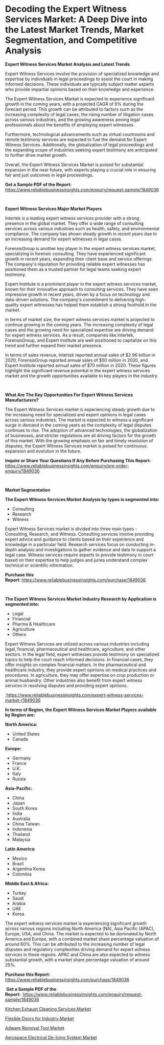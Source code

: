 <p><h1>Decoding the Expert Witness Services Market: A Deep Dive into the Latest Market Trends, Market Segmentation, and Competitive Analysis</h1></p><p><strong>Expert Witness Services Market Analysis and Latest Trends</strong></p>
<p><p>Expert Witness Services involve the provision of specialized knowledge and expertise by individuals in legal proceedings to assist the court in making informed decisions. These individuals are typically subject matter experts who provide impartial opinions based on their knowledge and experience.</p><p>The Expert Witness Services Market is expected to experience significant growth in the coming years, with a projected CAGR of 9% during the forecast period. This growth can be attributed to factors such as the increasing complexity of legal cases, the rising number of litigation cases across various industries, and the growing awareness among legal professionals about the benefits of employing expert witnesses.</p><p>Furthermore, technological advancements such as virtual courtrooms and remote testimony services are expected to fuel the demand for Expert Witness Services. Additionally, the globalization of legal proceedings and the expanding scope of industries seeking expert testimony are anticipated to further drive market growth.</p><p>Overall, the Expert Witness Services Market is poised for substantial expansion in the near future, with experts playing a crucial role in ensuring fair and just outcomes in legal proceedings.</p></p>
<p><strong>Get a Sample PDF of the Report:&nbsp;</strong> <a href="https://www.reliablebusinessinsights.com/enquiry/request-sample/1849036">https://www.reliablebusinessinsights.com/enquiry/request-sample/1849036</a></p>
<p>&nbsp;</p>
<p><strong>Expert Witness Services Major Market Players</strong></p>
<p><p>Intertek is a leading expert witness services provider with a strong presence in the global market. They offer a wide range of consulting services across various industries such as health, safety, and environmental compliance. The company has shown steady growth in recent years due to an increasing demand for expert witnesses in legal cases.</p><p>ForensisGroup is another key player in the expert witness services market, specializing in forensic consulting. They have experienced significant growth in recent years, expanding their client base and service offerings. The company's reputation for providing reliable expert witnesses has positioned them as a trusted partner for legal teams seeking expert testimony.</p><p>Expert Institute is a prominent player in the expert witness services market, known for their innovative approach to consulting services. They have seen impressive growth in recent years, driven by a focus on technology and data-driven solutions. The company's commitment to delivering high-quality expert witnesses has helped them establish a strong foothold in the market.</p><p>In terms of market size, the expert witness services market is projected to continue growing in the coming years. The increasing complexity of legal cases and the growing need for specialized expertise are driving demand for expert witness services. As a result, companies like Intertek, ForensisGroup, and Expert Institute are well-positioned to capitalize on this trend and further expand their market presence.</p><p>In terms of sales revenue, Intertek reported annual sales of $2.96 billion in 2020, ForensisGroup reported annual sales of $50 million in 2020, and Expert Institute reported annual sales of $70 million in 2020. These figures highlight the significant revenue potential in the expert witness services market and the growth opportunities available to key players in the industry.</p></p>
<p>&nbsp;</p>
<p><strong>What Are The Key Opportunities For Expert Witness Services Manufacturers?</strong></p>
<p><p>The Expert Witness Services market is experiencing steady growth due to the increasing need for specialized and expert opinions in legal cases across various industries. The market is expected to witness a significant surge in demand in the coming years as the complexity of legal disputes continues to rise. The adoption of advanced technologies, the globalization of businesses, and stricter regulations are all driving factors for the growth of this market. With the growing emphasis on fair and timely resolution of disputes, the Expert Witness Services market is poised for continuous expansion and evolution in the future.</p></p>
<p><strong>Inquire or Share Your Questions If Any Before Purchasing This Report:</strong> <a href="https://www.reliablebusinessinsights.com/enquiry/pre-order-enquiry/1849036">https://www.reliablebusinessinsights.com/enquiry/pre-order-enquiry/1849036</a></p>
<p>&nbsp;</p>
<p><strong>Market Segmentation</strong></p>
<p><strong>The Expert Witness Services Market Analysis by types is segmented into:</strong></p>
<p><ul><li>Consulting</li><li>Research</li><li>Witness</li></ul></p>
<p><p>Expert Witness Services market is divided into three main types - Consulting, Research, and Witness. Consulting services involve providing expert advice and guidance to clients based on their experience and knowledge in a particular field. Research services focus on conducting in-depth analysis and investigations to gather evidence and data to support a legal case. Witness services require experts to provide testimony in court based on their expertise to help judges and juries understand complex technical or scientific information.</p></p>
<p><strong>Purchase this Report:&nbsp;</strong><a href="https://www.reliablebusinessinsights.com/purchase/1849036">https://www.reliablebusinessinsights.com/purchase/1849036</a></p>
<p>&nbsp;</p>
<p><strong>The Expert Witness Services Market Industry Research by Application is segmented into:</strong></p>
<p><ul><li>Legal</li><li>Financial</li><li>Pharma & Healthcare</li><li>Agriculture</li><li>Others</li></ul></p>
<p><p>Expert Witness Services are utilized across various industries including legal, financial, pharmaceutical and healthcare, agriculture, and other sectors. In the legal field, expert witnesses provide testimony on specialized topics to help the court reach informed decisions. In financial cases, they offer insights on complex financial matters. In the pharmaceutical and healthcare industry, they provide expert opinions on medical practices and procedures. In agriculture, they may offer expertise on crop production or animal husbandry. Other industries also benefit from expert witness services in resolving disputes and providing expert opinions.</p></p>
<p><a href="https://www.reliablebusinessinsights.com/expert-witness-services-market-r1849036">&nbsp;https://www.reliablebusinessinsights.com/expert-witness-services-market-r1849036</a></p>
<p><strong>In terms of Region, the Expert Witness Services Market Players available by Region are:</strong></p>
<p>
    <p> <strong> North America: </strong>
        <ul>
            <li>United States</li>
            <li>Canada</li>
        </ul>
        </p> 
    <p> <strong> Europe: </strong>
        <ul>
            <li>Germany</li>
            <li>France</li>
            <li>U.K.</li>
            <li>Italy</li>
            <li>Russia</li>
        </ul>
        </p> 
    <p> <strong> Asia-Pacific: </strong>
        <ul>
            <li>China</li>
            <li>Japan</li>
            <li>South Korea</li>
            <li>India</li>
            <li>Australia</li>
            <li>China Taiwan</li>
            <li>Indonesia</li>
            <li>Thailand</li>
            <li>Malaysia</li>
        </ul>
        </p> 
    <p> <strong> Latin America: </strong>
        <ul>
            <li>Mexico</li>
            <li>Brazil</li>
            <li>Argentina Korea</li>
            <li>Colombia</li>
        </ul>
        </p> 
    <p> <strong> Middle East & Africa: </strong>
        <ul>
            <li>Turkey</li>
            <li>Saudi</li>
            <li>Arabia</li>
            <li>UAE</li>
            <li>Korea</li>
        </ul>
    </p>
    </p>
<p><p>The expert witness services market is experiencing significant growth across various regions including North America (NA), Asia Pacific (APAC), Europe, USA, and China. The market is expected to be dominated by North America and Europe, with a combined market share percentage valuation of around 60%. This can be attributed to the increasing number of legal disputes and regulatory complexities driving demand for expert witness services in these regions. APAC and China are also expected to witness substantial growth, with a market share percentage valuation of around 25%.</p></p>
<p><strong>Purchase this Report: </strong><a href="https://www.reliablebusinessinsights.com/purchase/1849036">https://www.reliablebusinessinsights.com/purchase/1849036</a></p>
<p>&nbsp;<strong>Get a Sample PDF of the Report:&nbsp;&nbsp;</strong><a href="https://www.reliablebusinessinsights.com/enquiry/request-sample/1849036">https://www.reliablebusinessinsights.com/enquiry/request-sample/1849036</a></p>
<p><strong></strong></p>
<p><p><a href="https://github.com/brendafegmorris532/Market-Research-Report-List-1/blob/main/kitchen-exhaust-cleaning-services-market.md">Kitchen Exhaust Cleaning Services Market</a></p><p><a href="https://www.linkedin.com/pulse/global-flexible-doors-industry-market-focus-application-pclre">Flexible Doors for Industry Market</a></p><p><a href="https://github.com/angelajermaine/Market-Research-Report-List-4/blob/main/adware-removal-tool-market.md">Adware Removal Tool Market</a></p><p><a href="https://www.linkedin.com/pulse/aerospace-electrical-de-icing-system-market-size-share-analysis-lzzcf">Aerospace Electrical De-Icing System Market</a></p></p>